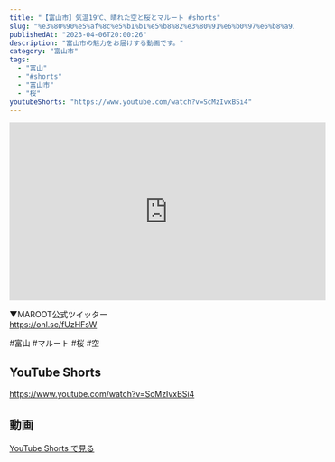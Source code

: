 ```yaml
---
title: "【富山市】気温19℃、晴れた空と桜とマルート #shorts"
slug: "%e3%80%90%e5%af%8c%e5%b1%b1%e5%b8%82%e3%80%91%e6%b0%97%e6%b8%a919%e2%84%83%e3%80%81%e6%99%b4%e3%82%8c%e3%81%9f%e7%a9%ba%e3%81%a8%e6%a1%9c%e3%81%a8%e3%83%9e%e3%83%ab%e3%83%bc%e3%83%88-shorts"
publishedAt: "2023-04-06T20:00:26"
description: "富山市の魅力をお届けする動画です。"
category: "富山市"
tags: 
  - "富山"
  - "#shorts"
  - "富山市"
  - "桜"
youtubeShorts: "https://www.youtube.com/watch?v=ScMzIvxBSi4"
---
```


<iframe width="560" height="315" src="https://www.youtube.com/embed/hLJHY58t8iw" frameborder="0" allowfullscreen></iframe>

▼MAROOT公式ツイッター<br />
https://onl.sc/fUzHFsW

#富山 #マルート #桜 #空

## YouTube Shorts

https://www.youtube.com/watch?v=ScMzIvxBSi4

## 動画

[YouTube Shorts で見る](https://www.youtube.com/watch?v=ScMzIvxBSi4)

